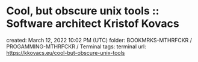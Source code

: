 # Cool, but obscure unix tools :: Software architect Kristof Kovacs

created: March 12, 2022 10:02 PM (UTC)
folder: BOOKMRKS-MTHRFCKR / PROGAMMING-MTHRFCKR / Terminal
tags: terminal
url: https://kkovacs.eu/cool-but-obscure-unix-tools